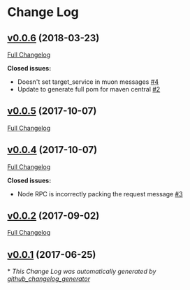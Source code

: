 # Change Log

## [v0.0.6](https://github.com/muoncore/stack-rpc/tree/v0.0.6) (2018-03-23)
[Full Changelog](https://github.com/muoncore/stack-rpc/compare/v0.0.5...v0.0.6)

**Closed issues:**

- Doesn't set target\_service in muon messages [\#4](https://github.com/muoncore/stack-rpc/issues/4)
- Update to generate full pom for maven central [\#2](https://github.com/muoncore/stack-rpc/issues/2)

## [v0.0.5](https://github.com/muoncore/stack-rpc/tree/v0.0.5) (2017-10-07)
[Full Changelog](https://github.com/muoncore/stack-rpc/compare/v0.0.4...v0.0.5)

## [v0.0.4](https://github.com/muoncore/stack-rpc/tree/v0.0.4) (2017-10-07)
[Full Changelog](https://github.com/muoncore/stack-rpc/compare/v0.0.2...v0.0.4)

**Closed issues:**

- Node RPC is incorrectly packing the request message [\#3](https://github.com/muoncore/stack-rpc/issues/3)

## [v0.0.2](https://github.com/muoncore/stack-rpc/tree/v0.0.2) (2017-09-02)
[Full Changelog](https://github.com/muoncore/stack-rpc/compare/v0.0.1...v0.0.2)

## [v0.0.1](https://github.com/muoncore/stack-rpc/tree/v0.0.1) (2017-06-25)


\* *This Change Log was automatically generated by [github_changelog_generator](https://github.com/skywinder/Github-Changelog-Generator)*